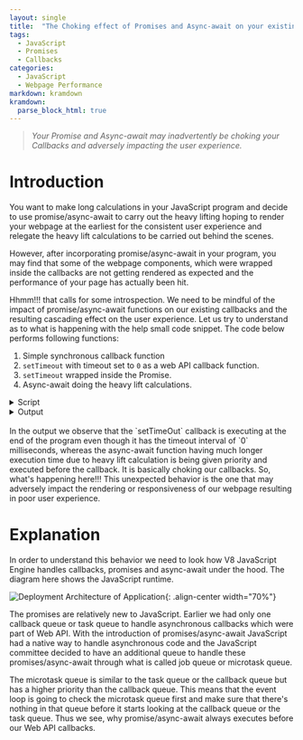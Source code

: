 ```yaml
---
layout: single
title:  "The Choking effect of Promises and Async-await on your existing Callbacks"
tags:
  - JavaScript
  - Promises
  - Callbacks
categories:
  - JavaScript
  - Webpage Performance
markdown: kramdown
kramdown:
  parse_block_html: true
---
```


  > *Your Promise and Async-await may inadvertently be choking your Callbacks and adversely impacting the user experience.*

# Introduction
You want to make long calculations in your JavaScript program and decide to use promise/async-await to carry out the heavy lifting hoping to render your webpage at the earliest for the consistent user experience and relegate the heavy lift calculations to be carried out behind the scenes.

However, after incorporating promise/async-await in your program, you may find that some of the webpage components, which were wrapped inside the callbacks are not getting rendered as expected and the performance of your page has actually been hit. 

Hhmm!!! that calls for some introspection. We need to be mindful of the impact of promise/async-await functions on our existing callbacks and the resulting cascading effect on the user experience. Let us try to understand as to what is happening with the help small code snippet. The code below performs following functions:

1. Simple synchronous callback function
2. `setTimeout` with timeout set to `0` as a web API callback function.
3. `setTimeout` wrapped inside the Promise.
4. Async-await doing the heavy lift calculations.

<details>
  <summary>Script</summary>  
  {% highlight javascript linenos %}
  import { hrtime } from 'node:process';
  const startTime = hrtime.bigint();

  function banner(name) {
    const diffTime = hrtime.bigint() - startTime;
    console.log(`${diffTime} : ${name}`);
  }

  banner('Started Main');

  // Section 1: Simple synchronous callback function
  const syncFuncCallback = (name)=>name('Inside synchronous function callback');
  syncFuncCallback(banner);

  // Section 2: `setTimeout` with timeout set to `0` as a callback function.
  setTimeout(()=>{
    banner('Inside async callback');
  }, 0);

  // Section 3: `setTimeout` wrapped inside the Promise.
  const _ = new Promise(resolve => {
      setTimeout(() => {
        banner('Inside wrapped callback');
        resolve();
      }, 0);
    });

  // Section 4: Async-await doing the heavy lift calculations.
  async function longCalculation() {
    const _ = await new Promise(resolve => resolve());
    banner('Inside async microtask: awaiting for long calculation to finish');
    for (let i = 0; i < 5; i++) {
      for (let j = 0; j < 1000000000; j++);
      banner('Waiting...');
    }
  };

  // Async-await function being called multiple times
  longCalculation();
  longCalculation();

  banner('Finished Main');
  {% endhighlight %}
</details>

<details>
  <summary>Output</summary>
  {% highlight console %}  
  36900 : Started Main
  3578600 : Inside synchronous function callback
  4752400 : Finished Main
  5192000 : Inside async microtask: awaiting for long calculation to finish
  817667900 : Waiting...
  1632834400 : Waiting...
  2042245200 : Waiting...
  2448202900 : Waiting...
  2853205800 : Waiting...
  2853816200 : Inside async microtask: awaiting for long calculation to finish
  3664469800 : Waiting...
  4070420800 : Waiting...
  4474460300 : Waiting...
  4877473000 : Waiting...
  5283404000 : Waiting...
  5285441000 : Inside async callback
  5286196200 : Inside wrapped callback
  {% endhighlight %}
</details>

<br>
In the output we observe that the `setTimeOut` callback is executing at the end of the program even though it has the timeout interval of `0` milliseconds, whereas the async-await function having much longer execution time due to heavy lift calculation is being given priority and executed before the callback. It is basically choking our callbacks. So, what's happening here!!! This unexpected behavior is the one that may adversely impact the rendering or responsiveness of our webpage resulting in poor user experience.

# Explanation

In order to understand this behavior we need to look how V8 JavaScript Engine handles callbacks, promises and async-await under the hood. The diagram here shows the JavaScript runtime. 

![Deployment Architecture of Application](/musings/assets/images/2022-07-04-promises.png){: .align-center width="70%"}

The promises are relatively new to JavaScript. Earlier we had only one callback queue or task queue to handle asynchronous callbacks which were part of Web API. With the introduction of promises/async-await JavaScript had a native way to handle asynchronous code and the JavaScript committee decided to have an additional queue to handle these promises/async-await through what is called job queue or microtask queue.

The microtask queue is similar to the task queue or the callback queue but has a higher priority than the callback queue. This means that the event loop is going to check the microtask queue first and make sure that there's nothing in that queue before it starts looking at the callback queue or the task queue. Thus we see, why promise/async-await always executes before our Web API callbacks.
